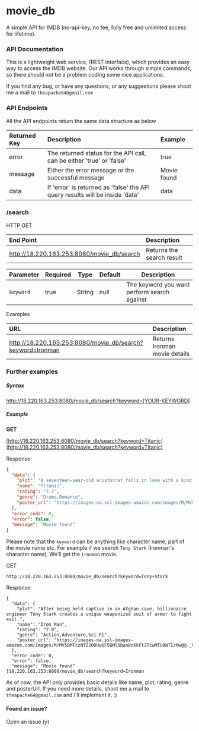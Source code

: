 # movie_db
A simple API for IMDB (no-api-key, no fee, fully free and unlimited access for lifetime).

### API Documentation

This is a lightweight web service, (REST interface), which provides an easy way to access the IMDB website. Our API works through simple commands, so there should not be a problem coding some nice applications. 

If you find any bug, or have any questions, or any suggestions please shoot me a mail to `theapache64@gmail.com`

### API Endpoints

All the API endpoints return the same data structure as below

| Returned Key        | Description           | Example  |
|:--------------------|:----------------------|:---------|
| error               | The returned status for the API call, can be either 'true' or 'false'         |    true |
| message               | Either the error message or the successful message         |    Movie found |
| data               | If 'error' is returned as 'false' the API query results will be inside 'data'         |    data |

### /search

HTTP GET

|End Point                                  | Description             |
|:------------------------------------------|:------------------------|
|http://18.220.163.253:8080/movie_db/search|Returns the search result|


|Parameter|Required|Type|Default|Description|
|---------|--------|----|-------|-----------|
|`keyword`|true|String|null|The keyword you want perform search against|

Examples

|URL                                  | Description             |
|:------------------------------------------|:------------------------|
|http://18.220.163.253:8080/movie_db/search?keyword=Ironman|Returns Ironman movie details|


### Further examples

##### Syntax

http://18.220.163.253:8080/movie_db/search?keyword=[YOUR-KEYWORD]

##### Example

**GET**

[http://18.220.163.253:8080/movie_db/search?keyword=Titanic](http://18.220.163.253:8080/movie_db/search?keyword=Titanic)

Response:
```json
{
  "data": {
    "plot": "A seventeen-year-old aristocrat falls in love with a kind but poor artist aboard the luxurious, ill-fated R.M.S. Titanic.",
    "name": "Titanic",
    "rating": "7.7",
    "genre": "Drama,Romance",
    "poster_url": "https://images-na.ssl-images-amazon.com/images/M/MV5BMDdmZGU3NDQtY2E5My00ZTliLWIzOTUtMTY4ZGI1YjdiNjk3XkEyXkFqcGdeQXVyNTA4NzY1MzY@._V1_UX182_CR0,0,182,268_AL_.jpg"
  },
  "error_code": 0,
  "error": false,
  "message": "Movie found"
}
```

Please note that the `keyword` can be anything like character name, part of the movie name etc. 
For example if we search `Tony Stark` (Ironman's character name), We'll get the `Ironman` movie.

GET
```
http://18.220.163.253:8080/movie_db/search?keyword=Tony+Stark
```
Response:
```
{
  "data": {
    "plot": "After being held captive in an Afghan cave, billionaire engineer Tony Stark creates a unique weaponized suit of armor to fight evil.",
    "name": "Iron Man",
    "rating": "7.9",
    "genre": "Action,Adventure,Sci-Fi",
    "poster_url": "https://images-na.ssl-images-amazon.com/images/M/MV5BMTczNTI2ODUwOF5BMl5BanBnXkFtZTcwMTU0NTIzMw@@._V1_UX182_CR0,0,182,268_AL_.jpg"
  },
  "error_code": 0,
  "error": false,
  "message": "Movie found"
}18.220.163.253:8080/movie_db/search?keyword=Ironman
```

As of now, the API only provides basic details like name, plot, rating, genre and posterUrl. If you need more details, shoot me a mail to `theapache64@gmail.com` and i'll implement it. :)

#### Found an issue?

Open an issue (y)


